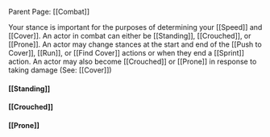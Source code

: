 Parent Page: [[Combat]]

Your stance is important for the purposes of determining your [[Speed]] and [[Cover]]. An actor in combat can either be [[Standing]], [[Crouched]], or [[Prone]]. An actor may change stances at the start and end of the [[Push to Cover]], [[Run]], or [[Find Cover]] actions or when they end a [[Sprint]] action. An actor may also become [[Crouched]] or [[Prone]] in response to taking damage (See: [[Cover]])


#### [[Standing]]
#### [[Crouched]]
#### [[Prone]]

